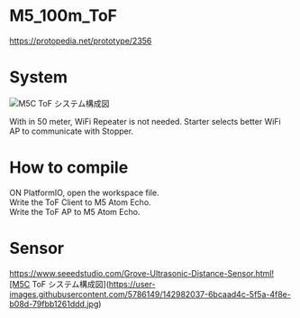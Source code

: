 # M5_100m_ToF

https://protopedia.net/prototype/2356

# System 
![M5C ToF システム構成図](https://user-images.githubusercontent.com/5786149/142982073-b2ecb059-dedb-43ef-8739-01e7926e152c.jpg)

 With in 50 meter, WiFi Repeater is not needed.
 Starter selects better WiFi AP to communicate with Stopper.

# How to compile

ON PlatformIO, open the workspace file.  
Write the ToF Client to M5 Atom Echo.  
Write the ToF AP to M5 Atom Echo.  

# Sensor  
https://www.seeedstudio.com/Grove-Ultrasonic-Distance-Sensor.html![M5C ToF システム構成図](https://user-images.githubusercontent.com/5786149/142982037-6bcaad4c-5f5a-4f8e-b08d-79fbb1261ddd.jpg)
